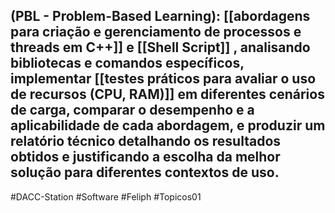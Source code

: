 ## (PBL - Problem-Based Learning): [[abordagens para criação e gerenciamento de processos e threads em C++]] e [[Shell Script]] , analisando bibliotecas e comandos específicos, implementar [[testes práticos para avaliar o uso de recursos (CPU, RAM)]] em diferentes cenários de carga, comparar o desempenho e a aplicabilidade de cada abordagem, e produzir um relatório técnico detalhando os resultados obtidos e justificando a escolha da melhor solução para diferentes contextos de uso.

#DACC-Station #Software #Feliph #Topicos01 